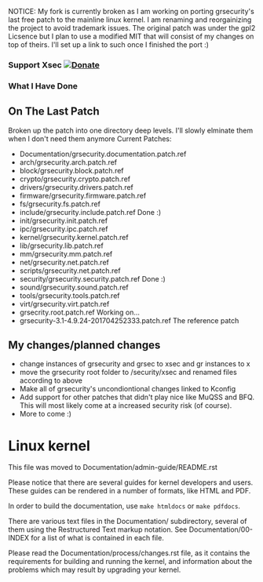NOTICE: My fork is currently broken as I am working on porting grsecurity's last
free patch to the mainline linux kernel. I am renaming and reorgainizing the
project to avoid trademark issues. The original patch was under the gpl2 Licsence
but I plan to use a modified MIT that will consist of my changes on top of theirs.
I'll set up a link to such once I finished the port :)

### Support Xsec [![Donate](https://img.shields.io/badge/Donate-PayPal-green.svg)](https://www.paypal.com/cgi-bin/webscr?cmd=_donations&business=NFPU6CRVSAES2&lc=US&item_name=xsec&currency_code=USD&bn=PP%2dDonationsBF%3abtn_donate_SM%2egif%3aNonHosted)

### What I Have Done
## On The Last Patch
Broken up the patch into one directory deep levels. I'll slowly elminate them when I don't need them anymore
Current Patches:
 - Documentation/grsecurity.documentation.patch.ref
 - arch/grsecurity.arch.patch.ref
 - block/grsecurity.block.patch.ref
 - crypto/grsecurity.crypto.patch.ref
 - drivers/grsecurity.drivers.patch.ref
 - firmware/grsecurity.firmware.patch.ref
 - fs/grsecurity.fs.patch.ref
 - include/grsecurity.include.patch.ref               Done :)
 - init/grsecurity.init.patch.ref
 - ipc/grsecurity.ipc.patch.ref
 - kernel/grsecurity.kernel.patch.ref
 - lib/grsecurity.lib.patch.ref
 - mm/grsecurity.mm.patch.ref
 - net/grsecurity.net.patch.ref
 - scripts/grsecurity.net.patch.ref
 - security/grsecurity.security.patch.ref              Done :)
 - sound/grsecurity.sound.patch.ref
 - tools/grsecurity.tools.patch.ref
 - virt/grsecurity.virt.patch.ref
 - grsecrity.root.patch.ref                            Working on...
 - grsecurity-3.1-4.9.24-201704252333.patch.ref        The reference patch
## My changes/planned changes
 - change instances of grsecurity and grsec to xsec and gr instances to x
 - move the grsecurity root folder to /security/xsec and renamed files according to above
 - Make all of grsecurity's uncondiontional changes linked to Kconfig
 - Add support for other patches that didn't play nice like MuQSS and BFQ. This will most likely come at a increased security risk (of course).
 - More to come :)

Linux kernel
============

This file was moved to Documentation/admin-guide/README.rst

Please notice that there are several guides for kernel developers and users.
These guides can be rendered in a number of formats, like HTML and PDF.

In order to build the documentation, use ``make htmldocs`` or
``make pdfdocs``.

There are various text files in the Documentation/ subdirectory,
several of them using the Restructured Text markup notation.
See Documentation/00-INDEX for a list of what is contained in each file.

Please read the Documentation/process/changes.rst file, as it contains the
requirements for building and running the kernel, and information about
the problems which may result by upgrading your kernel.
